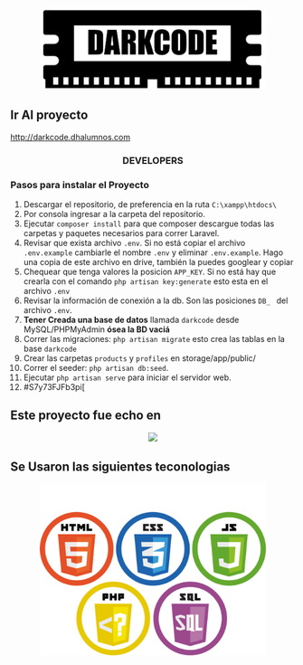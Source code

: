 <p align="center"><img src="public/images/logo-darkcode.jpg" width=400px></p>

## Ir Al proyecto
http://darkcode.dhalumnos.com



<h3 align="center">DEVELOPERS</h3> 

### Pasos para instalar el Proyecto

1. Descargar el repositorio, de preferencia en la ruta `C:\xampp\htdocs\`
2. Por consola ingresar a la carpeta del repositorio.
3. Ejecutar `composer install` para que composer descargue todas las carpetas y paquetes necesarios para correr Laravel.
4. Revisar que exista archivo `.env`. Si no está copiar el archivo `.env.example` cambiarle el nombre `.env` y eliminar `.env.example`. Hago una copia de este archivo en drive, también la puedes googlear y copiar
5. Chequear que tenga valores la posicion `APP_KEY`. Si no está hay que crearla con el comando `php artisan key:generate` esto esta en el archivo `.env`
6. Revisar la información de conexión a la db. Son las posiciones `DB_ ` del archivo `.env`.
7. **Tener Creada una base de datos** llamada `darkcode` desde MySQL/PHPMyAdmin **ósea la BD vaciá**
8. Correr las migraciones: `php artisan migrate` esto crea las tablas en la base `darkcode`
9. Crear las carpetas `products` y `profiles` en storage/app/public/
10. Correr el seeder: `php artisan db:seed`.
11. Ejecutar `php artisan serve` para iniciar el servidor web.
12. #S7y73FJFb3pi[



## Este proyecto fue echo en



<p align="center"><img src="https://laravel.com/assets/img/components/logo-laravel.svg"></p>


## Se Usaron las siguientes teconologias
<p align="center"><img src="public/images/tecnologias.png" width=400px></p>
